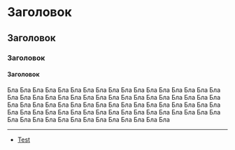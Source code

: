 # Заголовок
## Заголовок
### Заголовок
#### Заголовок

Бла Бла Бла Бла Бла Бла Бла Бла Бла Бла Бла Бла Бла Бла Бла Бла Бла Бла Бла Бла Бла Бла Бла Бла Бла Бла Бла Бла Бла Бла Бла Бла Бла Бла Бла Бла Бла Бла Бла Бла Бла Бла Бла Бла Бла Бла Бла Бла Бла Бла Бла Бла Бла Бла Бла Бла Бла Бла Бла Бла Бла Бла Бла Бла Бла Бла Бла Бла Бла Бла Бла Бла Бла Бла Бла Бла Бла Бла Бла Бла Бла 

***

* [Test](https://github.com/torindev/torindev.github.io/blob/master/TEXT.md)

